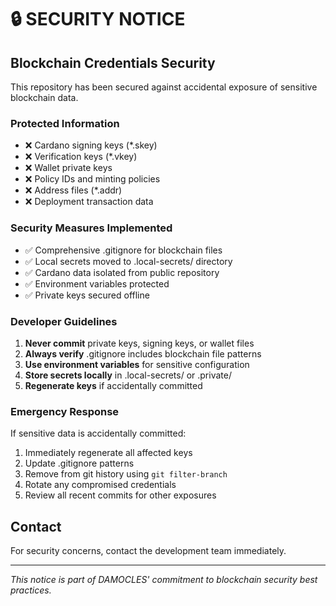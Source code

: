 # 🔒 SECURITY NOTICE

## Blockchain Credentials Security

This repository has been secured against accidental exposure of sensitive blockchain data.

### Protected Information
- ❌ Cardano signing keys (*.skey)
- ❌ Verification keys (*.vkey)
- ❌ Wallet private keys
- ❌ Policy IDs and minting policies
- ❌ Address files (*.addr)
- ❌ Deployment transaction data

### Security Measures Implemented
- ✅ Comprehensive .gitignore for blockchain files
- ✅ Local secrets moved to .local-secrets/ directory
- ✅ Cardano data isolated from public repository
- ✅ Environment variables protected
- ✅ Private keys secured offline

### Developer Guidelines
1. **Never commit** private keys, signing keys, or wallet files
2. **Always verify** .gitignore includes blockchain file patterns
3. **Use environment variables** for sensitive configuration
4. **Store secrets locally** in .local-secrets/ or .private/
5. **Regenerate keys** if accidentally committed

### Emergency Response
If sensitive data is accidentally committed:
1. Immediately regenerate all affected keys
2. Update .gitignore patterns
3. Remove from git history using `git filter-branch`
4. Rotate any compromised credentials
5. Review all recent commits for other exposures

## Contact
For security concerns, contact the development team immediately.

---
*This notice is part of DAMOCLES' commitment to blockchain security best practices.*